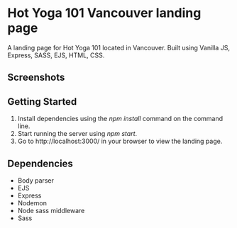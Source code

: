 # Hot Yoga 101 Vancouver landing page

A landing page for Hot Yoga 101 located in Vancouver. Built using Vanilla JS, Express, SASS, EJS, HTML, CSS.

## Screenshots

## Getting Started
1. Install dependencies using the *npm install* command on the command line.
2. Start running the server using *npm start*.
3. Go to http://localhost:3000/ in your browser to view the landing page.

## Dependencies
* Body parser
* EJS
* Express
* Nodemon
* Node sass middleware
* Sass